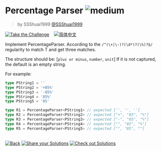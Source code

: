 <!--info-header-start--><h1>Percentage Parser <img src="https://img.shields.io/badge/-medium-d9901a" alt="medium"/> </h1><blockquote><p>by SSShuai1999 <a href="https://github.com/SSShuai1999" target="_blank">@SSShuai1999</a></p></blockquote><p><a href="https://tsch.js.org/1978/play" target="_blank"><img src="https://img.shields.io/badge/-Take%20the%20Challenge-3178c6?logo=typescript&logoColor=white" alt="Take the Challenge"/></a> &nbsp;&nbsp;&nbsp;<a href="./README.zh-CN.md" target="_blank"><img src="https://img.shields.io/badge/-%E7%AE%80%E4%BD%93%E4%B8%AD%E6%96%87-gray" alt="简体中文"/></a> </p><!--info-header-end-->

Implement PercentageParser<T extends string>.
According to the `/^(\+|\-)?(\d*)?(\%)?$/` regularity to match T and get three matches.

The structure should be: [`plus or minus`, `number`, `unit`]
If it is not captured, the default is an empty string.

For example:

```ts
type PString1 = ''
type PString2 = '+85%'
type PString3 = '-85%'
type PString4 = '85%'
type PString5 = '85'

type R1 = PercentageParser<PString1> // expected ['', '', '']
type R2 = PercentageParser<PString2> // expected ["+", "85", "%"]
type R3 = PercentageParser<PString3> // expected ["-", "85", "%"]
type R4 = PercentageParser<PString4> // expected ["", "85", "%"]
type R5 = PercentageParser<PString5> // expected ["", "85", ""]
```

<!--info-footer-start--><br><a href="../../README.md" target="_blank"><img src="https://img.shields.io/badge/-Back-grey" alt="Back"/></a> <a href="https://github.com/Bernankez/type-challenges/issues/new?assignees=&labels=answer%2C+zh-CN&template=1-answer.zh-CN.md&title=1978+-+" target="_blank"><img src="https://img.shields.io/badge/-Share%20your%20Solutions-teal" alt="Share your Solutions"/></a> <a href="https://tsch.js.org/1978/solutions" target="_blank"><img src="https://img.shields.io/badge/-Check%20out%20Solutions-de5a77?logo=awesome-lists&logoColor=white" alt="Check out Solutions"/></a> <!--info-footer-end-->
